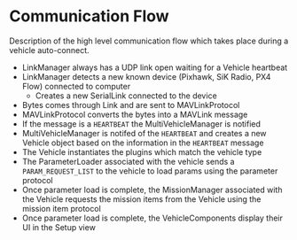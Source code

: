 # Communication Flow

Description of the high level communication flow which takes place during a vehicle auto-connect.

* LinkManager always has a UDP link open waiting for a Vehicle heartbeat
* LinkManager detects a new known device (Pixhawk, SiK Radio, PX4 Flow) connected to computer
	* Creates a new SerialLink connected to the device
* Bytes comes through Link and are sent to MAVLinkProtocol
* MAVLinkProtocol converts the bytes into a MAVLink message
* If the message is a ```HEARTBEAT``` the MultiVehicleManager is notified
* MultiVehicleManager is notifed of the ```HEARTBEAT``` and creates a new Vehicle object based on the information in the ```HEARTBEAT``` message
* The Vehicle instantiates the plugins which match the vehicle type
* The ParameterLoader associated with the vehicle sends a ```PARAM_REQUEST_LIST``` to the vehicle to load params using the parameter protocol
* Once parameter load is complete, the MissionManager associated with the Vehicle requests the mission items from the Vehicle using the mission item protocol
* Once parameter load is complete, the VehicleComponents display their UI in the Setup view
